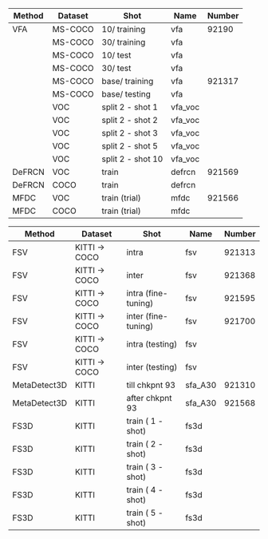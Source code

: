| Method  | Dataset | Shot | Name | Number |
| ------------- | ------------- | ------------- | ------------- | ------------- |
| VFA | MS-COCO  | 10/ training | vfa | 92190 | 
|   | MS-COCO  | 30/ training | vfa | |
|   | MS-COCO  | 10/ test | vfa | |
|   | MS-COCO  | 30/ test | vfa | |
|   | MS-COCO  | base/ training | vfa | 921317 |
|   | MS-COCO  | base/ testing | vfa | |
| | VOC | split 2 - shot 1 | vfa_voc | |
| | VOC | split 2 - shot 2 | vfa_voc | |
| | VOC | split 2 - shot 3 | vfa_voc | |
| | VOC | split 2 - shot 5 | vfa_voc | |
| | VOC | split 2 - shot 10 | vfa_voc | |
| DeFRCN | VOC | train | defrcn | 921569 |
| DeFRCN | COCO | train | defrcn |  |
| MFDC | VOC | train (trial) |  mfdc | 921566 |
| MFDC | COCO | train (trial) |  mfdc |  |




| Method  | Dataset | Shot | Name | Number |
| ------------- | ------------- | ------------- | ------------- | ------------- |
| FSV | KITTI -> COCO | intra | fsv | 921313|
| FSV | KITTI -> COCO | inter | fsv | 921368|
| FSV | KITTI -> COCO | intra (fine-tuning) | fsv | 921595|
| FSV | KITTI -> COCO | inter (fine-tuning) | fsv | 921700 |
| FSV | KITTI -> COCO | intra (testing) | fsv | |
| FSV | KITTI -> COCO | inter (testing) | fsv | |
| MetaDetect3D | KITTI | till chkpnt 93 | sfa_A30 | 921310 |
| MetaDetect3D | KITTI | after chkpnt 93 | sfa_A30 | 921568 |
| FS3D | KITTI | train ( 1 - shot) | fs3d |  |
| FS3D | KITTI | train ( 2 - shot) | fs3d |  |
| FS3D | KITTI | train ( 3 - shot) | fs3d |  |
| FS3D | KITTI | train ( 4 - shot) | fs3d |  |
| FS3D | KITTI | train ( 5 - shot) | fs3d |  |



